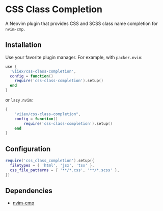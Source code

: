 # CSS Class Completion

A Neovim plugin that provides CSS and SCSS class name completion for `nvim-cmp`.

## Installation

Use your favorite plugin manager. For example, with `packer.nvim`:

```lua
use {
  'viiex/css-class-completion',
  config = function()
    require('css-class-completion').setup()
  end
}
```

or `lazy.nvim`:

```lua
{
    "viiex/css-class-completion",
    config = function()
        require('css-class-completion').setup()
    end
}
```

## Configuration

```lua
require('css_class_completion').setup({
  filetypes = { 'html', 'jsx', 'tsx' },
  css_file_patterns = { '**/*.css', '**/*.scss' },
})
```

## Dependencies

- [nvim-cmp](https://github.com/hrsh7th/nvim-cmp)
